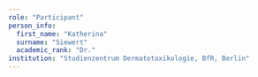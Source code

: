 ```yaml
---
role: "Participant"
person_info: 
  first_name: "Katherina"
  surname: "Siewert"
  academic_rank: "Dr."
institution: "Studienzentrum Dermatotoxikologie, BfR, Berlin"
---
```

